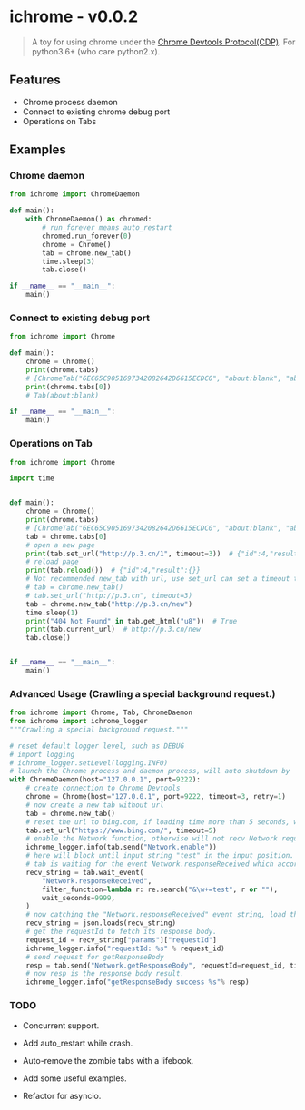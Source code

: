 # ichrome - v0.0.2

> A toy for using chrome under the [Chrome Devtools Protocol(CDP)](https://chromedevtools.github.io/devtools-protocol/). For python3.6+ (who care python2.x).



## Features

- Chrome process daemon
- Connect to existing chrome debug port
- Operations on Tabs

## Examples


### Chrome daemon

```python
from ichrome import ChromeDaemon

def main():
    with ChromeDaemon() as chromed:
        # run_forever means auto_restart
        chromed.run_forever(0)
        chrome = Chrome()
        tab = chrome.new_tab()
        time.sleep(3)
        tab.close()

if __name__ == "__main__":
    main()
```

### Connect to existing debug port

```python
from ichrome import Chrome

def main():
    chrome = Chrome()
    print(chrome.tabs)
    # [ChromeTab("6EC65C9051697342082642D6615ECDC0", "about:blank", "about:blank", port: 9222)]
    print(chrome.tabs[0])
    # Tab(about:blank)

if __name__ == "__main__":
    main()
```

### Operations on Tab

```python
from ichrome import Chrome

import time


def main():
    chrome = Chrome()
    print(chrome.tabs)
    # [ChromeTab("6EC65C9051697342082642D6615ECDC0", "about:blank", "about:blank", port: 9222)]
    tab = chrome.tabs[0]
    # open a new page
    print(tab.set_url("http://p.3.cn/1", timeout=3))  # {"id":4,"result":{}}
    # reload page
    print(tab.reload())  # {"id":4,"result":{}}
    # Not recommended new_tab with url, use set_url can set a timeout to stop loading
    # tab = chrome.new_tab()
    # tab.set_url("http://p.3.cn", timeout=3)
    tab = chrome.new_tab("http://p.3.cn/new")
    time.sleep(1)
    print("404 Not Found" in tab.get_html("u8"))  # True
    print(tab.current_url)  # http://p.3.cn/new
    tab.close()


if __name__ == "__main__":
    main()

```

### Advanced Usage (Crawling a special background request.)

```python
from ichrome import Chrome, Tab, ChromeDaemon
from ichrome import ichrome_logger
"""Crawling a special background request."""

# reset default logger level, such as DEBUG
# import logging
# ichrome_logger.setLevel(logging.INFO)
# launch the Chrome process and daemon process, will auto shutdown by 'with' expression.
with ChromeDaemon(host="127.0.0.1", port=9222):
    # create connection to Chrome Devtools
    chrome = Chrome(host="127.0.0.1", port=9222, timeout=3, retry=1)
    # now create a new tab without url
    tab = chrome.new_tab()
    # reset the url to bing.com, if loading time more than 5 seconds, will stop loading.
    tab.set_url("https://www.bing.com/", timeout=5)
    # enable the Network function, otherwise will not recv Network request/response.
    ichrome_logger.info(tab.send("Network.enable"))
    # here will block until input string "test" in the input position.
    # tab is waiting for the event Network.responseReceived which accord with the given filter_function.
    recv_string = tab.wait_event(
        "Network.responseReceived",
        filter_function=lambda r: re.search("&\w+=test", r or ""),
        wait_seconds=9999,
    )
    # now catching the "Network.responseReceived" event string, load the json.
    recv_string = json.loads(recv_string)
    # get the requestId to fetch its response body.
    request_id = recv_string["params"]["requestId"]
    ichrome_logger.info("requestId: %s" % request_id)
    # send request for getResponseBody
    resp = tab.send("Network.getResponseBody", requestId=request_id, timeout=5)
    # now resp is the response body result.
    ichrome_logger.info("getResponseBody success %s"% resp)


```

### TODO

- Concurrent support.

- Add auto_restart while crash.

- Auto-remove the zombie tabs with a lifebook.

- Add some useful examples.

- Refactor for asyncio.

